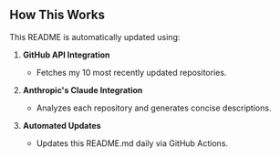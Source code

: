 ## How This Works

This README is automatically updated using:

1. **GitHub API Integration**  
   - Fetches my 10 most recently updated repositories.

2. **Anthropic's Claude Integration**  
   - Analyzes each repository and generates concise descriptions.

3. **Automated Updates**  
   - Updates this README.md daily via GitHub Actions.
